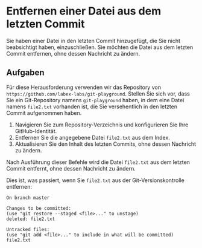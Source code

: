 # Entfernen einer Datei aus dem letzten Commit

Sie haben einer Datei in den letzten Commit hinzugefügt, die Sie nicht beabsichtigt haben, einzuschließen. Sie möchten die Datei aus dem letzten Commit entfernen, ohne dessen Nachricht zu ändern.

## Aufgaben

Für diese Herausforderung verwenden wir das Repository von `https://github.com/labex-labs/git-playground`. Stellen Sie sich vor, dass Sie ein Git-Repository namens `git-playground` haben, in dem eine Datei namens `file2.txt` vorhanden ist, die Sie versehentlich in den letzten Commit aufgenommen haben.

1. Navigieren Sie zum Repository-Verzeichnis und konfigurieren Sie Ihre GitHub-Identität.
2. Entfernen Sie die angegebene Datei `file2.txt` aus dem Index.
3. Aktualisieren Sie den Inhalt des letzten Commits, ohne dessen Nachricht zu ändern.

Nach Ausführung dieser Befehle wird die Datei `file2.txt` aus dem letzten Commit entfernt, ohne dessen Nachricht zu ändern.

Dies ist, was passiert, wenn Sie `file2.txt` aus der Git-Versionskontrolle entfernen:

```shell
On branch master

Changes to be committed:
(use "git restore --staged <file>..." to unstage)
deleted: file2.txt

Untracked files:
(use "git add <file>..." to include in what will be committed)
file2.txt
```
